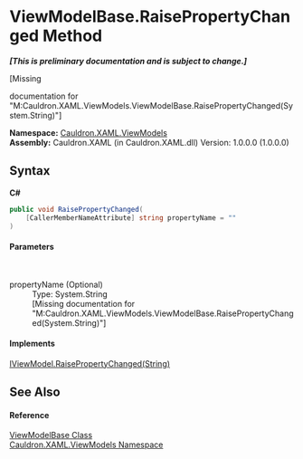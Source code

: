 # ViewModelBase.RaisePropertyChanged Method 
 _**\[This is preliminary documentation and is subject to change.\]**_

\[Missing <summary> documentation for "M:Cauldron.XAML.ViewModels.ViewModelBase.RaisePropertyChanged(System.String)"\]

**Namespace:**&nbsp;<a href="N_Cauldron_XAML_ViewModels">Cauldron.XAML.ViewModels</a><br />**Assembly:**&nbsp;Cauldron.XAML (in Cauldron.XAML.dll) Version: 1.0.0.0 (1.0.0.0)

## Syntax

**C#**<br />
``` C#
public void RaisePropertyChanged(
	[CallerMemberNameAttribute] string propertyName = ""
)
```


#### Parameters
&nbsp;<dl><dt>propertyName (Optional)</dt><dd>Type: System.String<br />\[Missing <param name="propertyName"/> documentation for "M:Cauldron.XAML.ViewModels.ViewModelBase.RaisePropertyChanged(System.String)"\]</dd></dl>

#### Implements
<a href="M_Cauldron_XAML_ViewModels_IViewModel_RaisePropertyChanged">IViewModel.RaisePropertyChanged(String)</a><br />

## See Also


#### Reference
<a href="T_Cauldron_XAML_ViewModels_ViewModelBase">ViewModelBase Class</a><br /><a href="N_Cauldron_XAML_ViewModels">Cauldron.XAML.ViewModels Namespace</a><br />